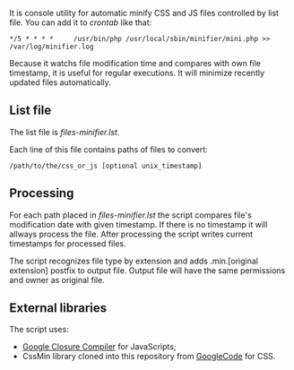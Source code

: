 It is console utility for automatic minify CSS and JS files controlled by list file. You can add it to *crontab* like that:

`*/5 * * * *     /usr/bin/php /usr/local/sbin/minifier/mini.php >> /var/log/minifier.log`

Because it watchs file modification time and compares with own file timestamp, it is useful for regular executions. It will minimize recently updated files automatically.

## List file

The list file is *files-minifier.lst*.

Each line of this file contains paths of files to convert:

`/path/to/the/css_or_js [optional unix_timestamp]`

## Processing

For each path placed in *files-minifier.lst* the script compares file's modification date with given timestamp. If there is no timestamp it will allways process the file. After processing the script writes current timestamps for processed files.

The script recognizes file type by extension and adds .min.[original extension] postfix to output file. Output file will have the same permissions and owner as original file.

## External libraries

The script uses:
* [Google Closure Compiler](https://developers.google.com/closure/compiler/docs/api-ref) for JavaScripts;
* CssMin library cloned into this repository from [GoogleCode](https://code.google.com/p/cssmin/) for CSS.
